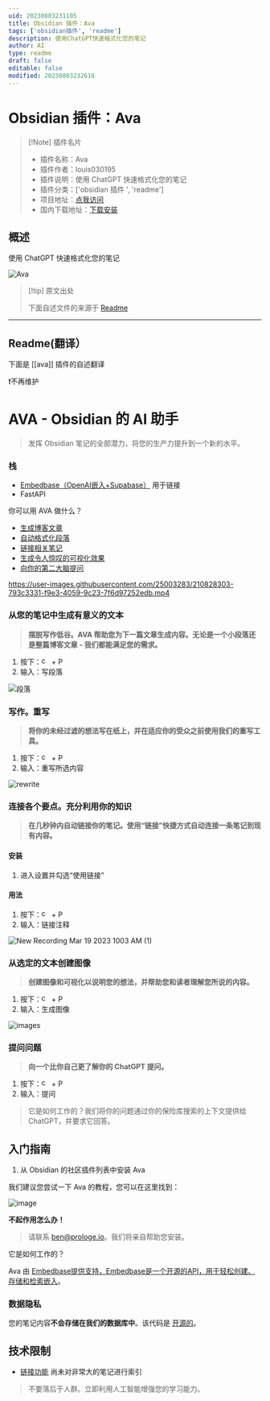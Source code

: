 ```yaml
---
uid: 20230803231105
title: Obsidian 插件：Ava
tags: ['obsidian插件', 'readme']
description: 使用ChatGPT快速格式化您的笔记
author: AI
type: readme
draft: false
editable: false
modified: 20230803232616
---
```


# Obsidian 插件：Ava

> [!Note] 插件名片
> - 插件名称：Ava
> - 插件作者：louis030195
> - 插件说明：使用 ChatGPT 快速格式化您的笔记
> - 插件分类：['obsidian 插件 ', 'readme']
> - 项目地址：[点我访问](https://github.com/louis030195/obsidian-ava)
> - 国内下载地址：[下载安装](https://pkmer.cn/products/plugin/pluginMarket/?ava)

## 概述

使用 ChatGPT 快速格式化您的笔记

![Ava](https://cdn.pkmer.cn/covers/ava_new.gif!pkmer)

> [!tip] 原文出处
>
>下面自述文件的来源于 [Readme](https://ghproxy.net/https://raw.githubusercontent.com/different-ai/obsidian-ava/main/README.md)
>

---

## Readme(翻译）

下面是 [[ava]] 插件的自述翻译

❗️不再维护

# AVA - Obsidian 的 AI 助手

> 发挥 Obsidian 笔记的全部潜力，将您的生产力提升到一个新的水平。

### 栈

- [Embedbase（OpenAI嵌入+Supabase）](https://github.com/different-ai/embedbase) 用于链接
- FastAPI

你可以用 AVA 做什么？

- [生成博客文章](https://github.com/louis030195/obsidian-ava/blob/main/README.md#generate-meaningful-text-from-your-notes)
- [自动格式化段落](https://github.com/louis030195/obsidian-ava/blob/main/README.md#write-rewrite)
- [链接相关笔记](https://github.com/louis030195/obsidian-ava/blob/main/README.md#connect-the-dots-leverage-your-knowledge)
- [生成令人惊叹的可视化效果](https://github.com/louis030195/obsidian-ava/blob/main/README.md#create-images-from-selected-text)
- [向你的第二大脑提问](https://github.com/louis030195/obsidian-ava/blob/main/README.md#ask-questions)

<https://user-images.githubusercontent.com/25003283/210828303-793c3331-f9e3-4059-9c23-7f6d97252edb.mp4>

### 从您的笔记中生成有意义的文本

> **摆脱写作低谷。AVA 帮助您为下一篇文章生成内容。无论是一个小段落还是整篇博客文章 - 我们都能满足您的需求。**

1. 按下：<img alt="cmd" src="https://upload.wikimedia.org/wikipedia/commons/thumb/8/8b/Looped_square_on_white_background.svg/560px-Looped_square_on_white_background.svg.png?20071209071920" width="16" height="16"> + P
2. 输入：写段落

![段落](https://user-images.githubusercontent.com/11430621/207849826-aa59103a-3e60-47ec-85bd-45076ebf8960.gif)

### 写作。重写

> **将你的未经过滤的想法写在纸上，并在适应你的受众之前使用我们的重写工具。**

1. 按下：<img alt="cmd" src="https://upload.wikimedia.org/wikipedia/commons/thumb/8/8b/Looped_square_on_white_background.svg/560px-Looped_square_on_white_background.svg.png?20071209071920" width="16" height="16"> + P
2. 输入：重写所选内容

![rewrite](https://user-images.githubusercontent.com/25003283/213139728-23ad27fa-1c05-4e58-8bad-5ec41768d1e5.gif)

### 连接各个要点。充分利用你的知识

> **在几秒钟内自动链接你的笔记。使用“链接”快捷方式自动连接一条笔记到现有内容。**

#### 安装

1. 进入设置并勾选“使用链接”

#### 用法

1. 按下：<img alt="cmd" src="https://upload.wikimedia.org/wikipedia/commons/thumb/8/8b/Looped_square_on_white_background.svg/560px-Looped_square_on_white_background.svg.png?20071209071920" width="16" height="16"> + P
2. 输入：链接注释

![New Recording Mar 19 2023 1003 AM (1)](https://user-images.githubusercontent.com/25003283/226165955-87a59a7c-a8bc-45f9-9e14-c92fec429861.gif)

### 从选定的文本创建图像

> **创建图像和可视化以说明您的想法，并帮助您和读者理解您所说的内容。**

1. 按下：<img alt="cmd" src="https://upload.wikimedia.org/wikipedia/commons/thumb/8/8b/Looped_square_on_white_background.svg/560px-Looped_square_on_white_background.svg.png?20071209071920" width="16" height="16"> + P
2. 输入：生成图像

![images](https://user-images.githubusercontent.com/25003283/208254052-136f3fac-3ef6-46d5-85eb-73a4d249ffdf.gif)

### 提问问题

> **向一个比你自己更了解你的 ChatGPT 提问。**

1. 按下：<img alt="cmd" src="https://upload.wikimedia.org/wikipedia/commons/thumb/8/8b/Looped_square_on_white_background.svg/560px-Looped_square_on_white_background.svg.png?20071209071920" width="16" height="16"> + P
2. 输入：提问

> 它是如何工作的？我们将你的问题通过你的保险库搜索的上下文提供给 ChatGPT，并要求它回答。

## 入门指南

1. 从 Obsidian 的社区插件列表中安装 Ava

我们建议您尝试一下 Ava 的教程，您可以在这里找到：

![image](https://user-images.githubusercontent.com/25003283/213156343-c44c0e64-8c22-47f2-81b3-2faad460a717.png)

**不起作用怎么办！**

> 请联系 ben@prologe.io。我们将亲自帮助您安装。

它是如何工作的？

Ava 由 [Embedbase提供支持，Embedbase是一个开源的API，用于轻松创建、存储和检索嵌入](https://github.com/another-ai/embedbase-ava)。

### 数据隐私

您的笔记内容**不会存储在我们的数据库中**。该代码是 [开源的](https://github.com/different-ai/embedbase-ava)。

## 技术限制

- [链接功能](https://github.com/louis030195/obsidian-ava/blob/main/README.md#connect-the-dots-leverage-your-knowledge) 尚未对非常大的笔记进行索引

> 不要落后于人群。立即利用人工智能增强您的学习能力。